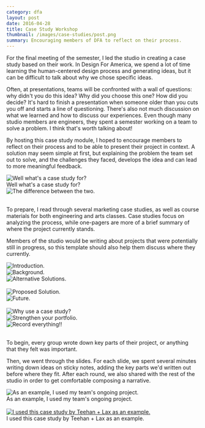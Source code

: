 ```yaml
---
category: dfa
layout: post
date: 2016-04-28
title: Case Study Workshop
thumbnail: /images/case-studies/post.png
summary: Encouraging members of DFA to reflect on their process.
---
```

For the final meeting of the semester, I led the studio in creating a case study based on their work. In Design For America, we spend a lot of time learning the human-centered design process and generating ideas, but it can be difficult to talk about why we chose specific ideas. 

Often, at presentations, teams will be confronted with a wall of questions: why didn't you do this idea? Why did you choose this one? How did you decide? It's hard to finish a presentation when someone older than you cuts you off and starts a line of questioning. There's also not much discussion on what we learned and how to discuss our experiences. Even though many studio members are engineers, they spent a semester working on a team to solve a problem. I think that's worth talking about!

By hosting this case study module, I hoped to encourage members to reflect on their process and to be able to present their project in context. A solution may seem simple at first, but explaining the problem the team set out to solve, and the challenges they faced, develops the idea and can lead to more meaningful feedback. 

<div class = "post-image gall">
<image alt ="Well what's a case study for?" src= "/images/case-studies/cs(2).png"/> <br/>
Well what's a case study for?
</div><!--
--><div class = "post-image gall">
<image alt ="The difference between the two." src= "/images/case-studies/cs(3).png"/> <br/>
</div><br/>

To prepare, I read through several marketing case studies, as well as course materials for both engineering and arts classes. Case studies focus on analyzing the process, while one-pagers are more of a brief summary of where the project currently stands. 

Members of the studio would be writing about projects that were potentially still in progress, so this template should also help them discuss where they currently.

<div class = "post-image gall">
<image alt ="Introduction." src= "/images/case-studies/cs(4).png"/> <br/>
</div><!--
--><div class = "post-image gall">
<image alt ="Background." src= "/images/case-studies/cs(5).png"/> <br/>
</div><!--
--><div class = "post-image gall">
<image alt ="Alternative Solutions." src= "/images/case-studies/cs(6).png"/> <br/>
</div>
<br/>

<div class = "post-image gall">
<image alt ="Proposed Solution." src= "/images/case-studies/cs(7).png"/> <br/>
</div><!--
--><div class = "post-image gall">
<image alt ="Future." src= "/images/case-studies/cs(8).png"/> <br/>
</div>
<br/>

<div class = "post-image gall">
<image alt ="Why use a case study?" src= "/images/case-studies/cs(9).png"/> <br/>
</div><!--
--><div class = "post-image gall">
<image alt ="Strengthen your portfolio." src= "/images/case-studies/cs(10).png"/> <br/>
</div><!--
--><div class = "post-image gall">
<image alt ="Record everything!!" src= "/images/case-studies/cs(11).png"/> <br/>
</div>
<br/>

To begin, every group wrote down key parts of their project, or anything that they felt was important.

Then, we went through the slides. For each slide, we spent several minutes writing down ideas on sticky notes, adding the key parts we'd written out before where they fit. After each round, we also shared with the rest of the studio in order to get comfortable composing a narrative.

<div class = "post-image">
<image alt ="As an example, I used my team's ongoing project." src= "/images/case-studies/post.png"/> <br/>
As an example, I used my team's ongoing project. 
</div>
<br/>

<div class = "post-image gall"> <a href= "http://www.teehanlax.com/story/shipwire/" target="_blank">
<image alt ="I used this case study by Teehan + Lax as an example." src= "/images/case-studies/cs(12).png"/> </a> <br/>
I used this case study by Teehan + Lax as an example.
</div>
<br/>



